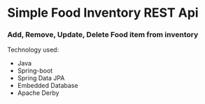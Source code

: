 # Simple Food Inventory REST Api

### Add, Remove, Update, Delete Food item from inventory

Technology used:
- Java
- Spring-boot
- Spring Data JPA
- Embedded Database
- Apache Derby